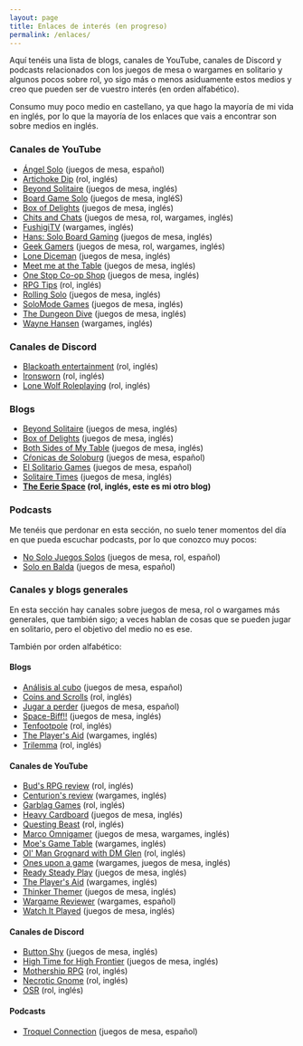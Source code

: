 ```yaml
---
layout: page
title: Enlaces de interés (en progreso)
permalink: /enlaces/
---
```


Aquí tenéis una lista de blogs, canales de YouTube, canales de Discord y 
podcasts relacionados con los juegos de mesa o wargames en solitario y algunos 
pocos sobre rol, yo sigo más o menos asiduamente estos medios y creo que pueden 
ser de vuestro interés (en orden alfabético).

Consumo muy poco medio en castellano, ya que hago la mayoría de mi vida en
inglés, por lo que la mayoría de los enlaces que vais a encontrar son sobre
medios en inglés.

### Canales de YouTube

* [Ángel
  Solo](https://www.youtube.com/channel/UCdU5iz6zseKynvtrMu6VDcw/feed) (juegos
  de mesa, español)
* [Artichoke Dip](https://www.youtube.com/channel/UCY4Ne0FHlPq7qUMti4H--zA)
  (rol, inglés)
* [Beyond Solitaire](https://www.youtube.com/channel/UCUbSYmhAlOW1RorV_jXmo2w)
  (juegos de mesa, inglés)
* [Board Game
  Solo](https://www.youtube.com/channel/UC5xlJDqSZ6jprYcWJenwJrA/featured)
  (juegos de mesa, ingléS)
* [Box of Delights](https://www.youtube.com/user/rickkcroyal/featured) (juegos
  de mesa, inglés)
* [Chits and Chats](https://www.youtube.com/user/kallisto73/videos) (juegos de
  mesa, rol, wargames, inglés)
* [FushigiTV](https://www.youtube.com/user/FushigiTerebi/videos) (wargames,
  inglés)
* [Hans: Solo Board
  Gaming](https://www.youtube.com/channel/UCEqba1Xh4vQGm2beVcVxOdQ/featured)
  (juegos de mesa, inglés)
* [Geek
  Gamers](https://www.youtube.com/channel/UCLnDxuZE6qWwWxZCN9y8JQA/featured)
  (juegos de mesa, rol, wargames, inglés)
* [Lone
  Diceman](https://www.youtube.com/channel/UCVGtmcFxdr6WZYCBi0WgBFA/videos)
  (juegos de mesa, inglés)
* [Meet me at the
  Table](https://www.youtube.com/channel/UCU0PKNCl1I1RNMeAMqN4jsA/featured)
  (juegos de mesa, inglés)
* [One Stop Co-op
  Shop](https://www.youtube.com/channel/UCrOtGhui_jdLdoQNI7PU4Pg) (juegos de
  mesa, inglés)
* [RPG Tips](https://www.youtube.com/channel/UCp_qWaHM9O5dz7gMiXpqKnQ) (rol,
  inglés)
* [Rolling Solo](https://www.youtube.com/channel/UCuh4j6WB-Lh1DbjKe4nBj7w)
  (juegos de mesa, inglés)
* [SoloMode
  Games](https://www.youtube.com/channel/UCVkbOlQJZExa5JDJFMcIkLw/videos)
  (juegos de mesa, inglés)
* [The Dungeon
  Dive](https://www.youtube.com/channel/UCKW6yMwL_aEu83g6DdjVfxw/videos)
  (juegos de mesa, inglés)
* [Wayne
  Hansen](https://www.youtube.com/channel/UC8XZRdLk3u9x3sqN21GOJCg/videos)
  (wargames, inglés)

### Canales de Discord

* [Blackoath entertainment](https://discordapp.com/invite/xjQTcUr) (rol,
  inglés)
* [Ironsworn](https://discordapp.com/invite/8fpWH6J) (rol, inglés)
* [Lone Wolf Roleplaying](https://discordapp.com/invite/jwYknJY) (rol, inglés)


### Blogs

* [Beyond Solitaire](http://www.beyondsolitaire.net/) (juegos de mesa, inglés)
* [Box of Delights](https://www.boxofdelights.net/) (juegos de mesa, inglés)
* [Both Sides of My Table](https://bothsidesofmytable.com/) (juegos de mesa,
  inglés)
* [Cŕonicas de Soloburg](https://icampo28.wixsite.com/cronicasdesoloburg/)
  (juegos de mesa, español)
* [El Solitario Games](https://icampo28.wixsite.com/cronicasdesoloburg/) (juegos de mesa, español)
* [Solitaire Times](https://www.solitairetimes.net/) (juegos de mesa, inglés)
* **[The Eerie Space](https://eeriespace.github.io) (rol, inglés, este es
  mi otro blog)**


### Podcasts

Me tenéis que perdonar en esta sección, no suelo tener momentos del día en que
pueda escuchar podcasts, por lo que conozco muy pocos:

* [No Solo Juegos
  Solos](https://www.ivoox.com/en/podcast-no-solo-juego-solos_sq_f1275307_1.html)
  (juegos de mesa, rol, español)
* [Solo en
  Balda](https://www.ivoox.com/en/podcast-solo-balda_sq_f1763083_1.html)
  (juegos de mesa, español)

### Canales y blogs generales

En esta sección hay canales sobre juegos de mesa, rol o wargames más generales,
que también sigo; a veces hablan de cosas que se pueden jugar en solitario,
pero el objetivo del medio no es ese. 

También por orden alfabético:

#### Blogs

* [Análisis al cubo](https://analisisalcubo.es/) (juegos de mesa, español)
* [Coins and Scrolls](https://coinsandscrolls.blogspot.com/) (rol, inglés)
* [Jugar a perder](http://www.jugaraperder.com/) (juegos de mesa, español)
* [Space-Biff!!](https://spacebiff.com/) (juegos de mesa, inglés)
* [Tenfootpole](https://tenfootpole.org/ironspike/) (rol, inglés)
* [The Player's Aid](https://theplayersaid.com/) (wargames, inglés)
* [Trilemma](http://blog.trilemma.com/) (rol, inglés)

#### Canales de YouTube

* [Bud's RPG review](https://www.youtube.com/channel/UC88H-wLe8GKfeyVlewUAnSQ)
  (rol, inglés)
* [Centurion's
  review](https://www.youtube.com/channel/UCbocxXaZ0spVwkCmxWaGZzA) (wargames,
  inglés)
* [Garblag
  Games](https://www.youtube.com/channel/UCESOGHjsqHfaprCL5p1zSzg/featured)
  (rol, inglés)
* [Heavy Cardboard](https://www.youtube.com/channel/UCnuxFrI7_2mBmeay2R5FhXg)
  (juegos de mesa, inglés)
* [Questing Beast](https://www.youtube.com/channel/UCvYwePdbWSEwUa-Pk02u3Zw)
  (rol, inglés)
* [Marco Omnigamer](https://www.youtube.com/channel/UCqjObEZh6BQw2xpgMjPZ7qg)
  (juegos de mesa, wargames, inglés)
* [Moe's Game
  Table](https://www.youtube.com/channel/UCx38RrtDrcR9wnSiWFoVa3Q/videos)
  (wargames, inglés)
* [Ol' Man Grognard with DM
  Glen](https://www.youtube.com/user/SmokestackJones/featured) (rol, inglés)
* [Ones upon a game](https://www.youtube.com/channel/UCufMuaA3bOz34f9YbvGaKLQ)
  (wargames, juegos de mesa, inglés)
* [Ready Steady Play](https://www.youtube.com/channel/UCpp9ydcjWVYOEuQWkw_U38g)
  (juegos de mesa, inglés)
* [The Player's Aid](https://www.youtube.com/channel/UCzgDa9S8nnVLxXPzjBX8WMg)
  (wargames, inglés)
* [Thinker Themer](https://www.youtube.com/channel/UCrns3NfXKLNfllpJsObooDA)
  (juegos de mesa, inglés)
* [Wargame
  Reviewer](https://www.youtube.com/channel/UCj3MsvhtH_vHk5ZxFU24aiQ/videos)
  (wargames, español)
* [Watch It Played](https://www.youtube.com/channel/UCGK9n7svoIjuaQfRIBJXkqQ)
  (juegos de mesa, inglés)

#### Canales de Discord

* [Button Shy](https://discordapp.com/invite/VEkEhCu) (juegos de mesa, inglés)
* [High Time for High Frontier](https://discordapp.com/invite/qSvEYZZ) (juegos
  de mesa, inglés)
* [Mothership RPG](https://discord.gg/uuvxG29) (rol, inglés)
* [Necrotic Gnome](https://discord.gg/YprM5nq) (rol, inglés)
* [OSR](https://discordapp.com/invite/4RpPs2c) (rol, inglés)


#### Podcasts

* [Troquel
  Connection](https://www.ivoox.com/en/podcast-troquel-connection_sq_f1303262_1.html)
  (juegos de mesa, español)
